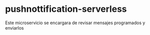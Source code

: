 # pushnottification-serverless
Este microservicio se encargara de revisar mensajes programados y enviarlos
